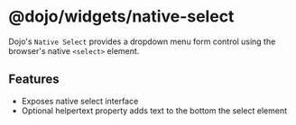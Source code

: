# @dojo/widgets/native-select

Dojo's `Native Select` provides a dropdown menu form control using the browser's native `<select>` element.

## Features

- Exposes native select interface
- Optional helpertext property adds text to the bottom the select element
